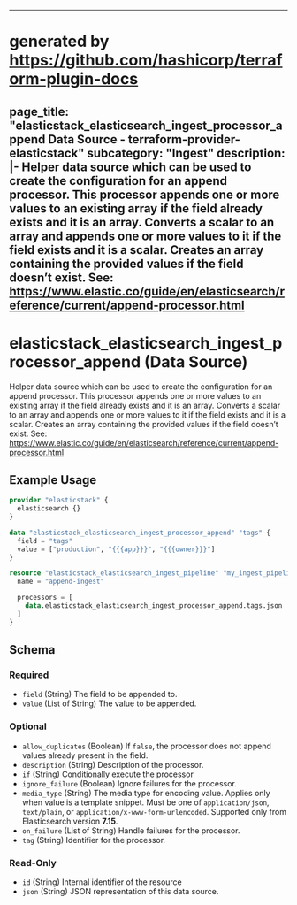 
---
# generated by https://github.com/hashicorp/terraform-plugin-docs
page_title: "elasticstack_elasticsearch_ingest_processor_append Data Source - terraform-provider-elasticstack"
subcategory: "Ingest"
description: |-
  Helper data source which can be used to create the configuration for an append processor. This processor appends one or more values to an existing array if the field already exists and it is an array. Converts a scalar to an array and appends one or more values to it if the field exists and it is a scalar. Creates an array containing the provided values if the field doesn’t exist. See: https://www.elastic.co/guide/en/elasticsearch/reference/current/append-processor.html
---

# elasticstack_elasticsearch_ingest_processor_append (Data Source)

Helper data source which can be used to create the configuration for an append processor. This processor appends one or more values to an existing array if the field already exists and it is an array. Converts a scalar to an array and appends one or more values to it if the field exists and it is a scalar. Creates an array containing the provided values if the field doesn’t exist. See: https://www.elastic.co/guide/en/elasticsearch/reference/current/append-processor.html

## Example Usage

```terraform
provider "elasticstack" {
  elasticsearch {}
}

data "elasticstack_elasticsearch_ingest_processor_append" "tags" {
  field = "tags"
  value = ["production", "{{{app}}}", "{{{owner}}}"]
}

resource "elasticstack_elasticsearch_ingest_pipeline" "my_ingest_pipeline" {
  name = "append-ingest"

  processors = [
    data.elasticstack_elasticsearch_ingest_processor_append.tags.json
  ]
}
```

<!-- schema generated by tfplugindocs -->
## Schema

### Required

- `field` (String) The field to be appended to.
- `value` (List of String) The value to be appended.

### Optional

- `allow_duplicates` (Boolean) If `false`, the processor does not append values already present in the field.
- `description` (String) Description of the processor.
- `if` (String) Conditionally execute the processor
- `ignore_failure` (Boolean) Ignore failures for the processor.
- `media_type` (String) The media type for encoding value. Applies only when value is a template snippet. Must be one of `application/json`, `text/plain`, or `application/x-www-form-urlencoded`. Supported only from Elasticsearch version **7.15**.
- `on_failure` (List of String) Handle failures for the processor.
- `tag` (String) Identifier for the processor.

### Read-Only

- `id` (String) Internal identifier of the resource
- `json` (String) JSON representation of this data source.
